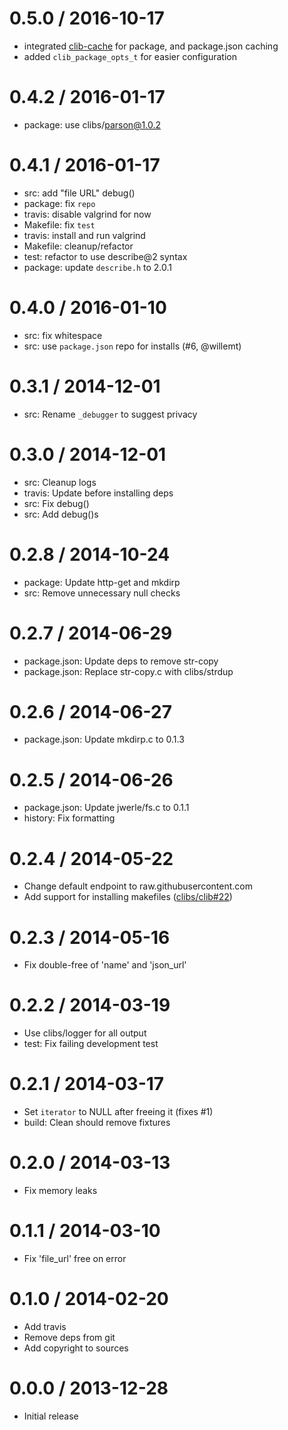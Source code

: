 0.5.0 / 2016-10-17
==================

  * integrated [clib-cache](https://github.com/clibs/clib-cache) for package, and package.json caching
  * added `clib_package_opts_t` for easier configuration

0.4.2 / 2016-01-17
==================

  * package: use clibs/parson@1.0.2

0.4.1 / 2016-01-17
==================

  * src: add "file URL" debug()
  * package: fix `repo`
  * travis: disable valgrind for now
  * Makefile: fix `test`
  * travis: install and run valgrind
  * Makefile: cleanup/refactor
  * test: refactor to use describe@2 syntax
  * package: update `describe.h` to 2.0.1

0.4.0 / 2016-01-10
==================

  * src: fix whitespace
  * src: use `package.json` repo for installs (#6, @willemt)

0.3.1 / 2014-12-01
==================

  * src: Rename `_debugger` to suggest privacy

0.3.0 / 2014-12-01
==================

  * src: Cleanup logs
  * travis: Update before installing deps
  * src: Fix debug()
  * src: Add debug()s

0.2.8 / 2014-10-24
==================

  * package: Update http-get and mkdirp
  * src: Remove unnecessary null checks

0.2.7 / 2014-06-29
==================

 * package.json: Update deps to remove str-copy
 * package.json: Replace str-copy.c with clibs/strdup

0.2.6 / 2014-06-27
==================

 * package.json: Update mkdirp.c to 0.1.3

0.2.5 / 2014-06-26
==================

 * package.json: Update jwerle/fs.c to 0.1.1
 * history: Fix formatting

0.2.4 / 2014-05-22
==================

 * Change default endpoint to raw.githubusercontent.com
 * Add support for installing makefiles ([clibs/clib#22](https://github.com/clibs/clib/issues/22))

0.2.3 / 2014-05-16
==================

 * Fix double-free of 'name' and 'json_url'

0.2.2 / 2014-03-19
==================

 * Use clibs/logger for all output
 * test: Fix failing development test

0.2.1 / 2014-03-17
==================

 * Set `iterator` to NULL after freeing it (fixes #1)
 * build: Clean should remove fixtures

0.2.0 / 2014-03-13
==================

 * Fix memory leaks

0.1.1 / 2014-03-10
==================

 * Fix 'file_url' free on error

0.1.0 / 2014-02-20 
==================

 * Add travis 
 * Remove deps from git
 * Add copyright to sources

0.0.0 / 2013-12-28
==================

 * Initial release
